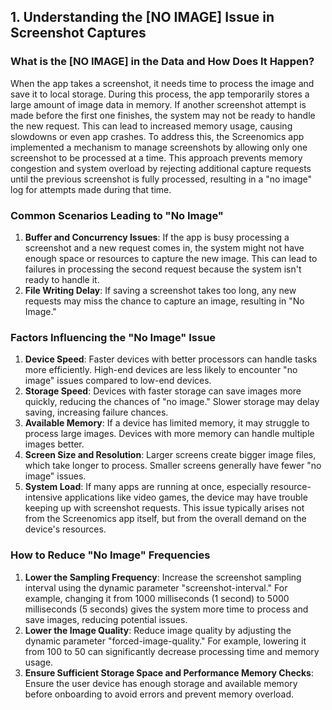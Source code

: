 
## 1. Understanding the [NO IMAGE] Issue in Screenshot Captures

### What is the [NO IMAGE] in the Data and How Does It Happen?
When the app takes a screenshot, it needs time to process the image and save it to local storage. During this process, the app temporarily stores a large amount of image data in memory. If another screenshot attempt is made before the first one finishes, the system may not be ready to handle the new request. This can lead to increased memory usage, causing slowdowns or even app crashes. To address this, the Screenomics app implemented a mechanism to manage screenshots by allowing only one screenshot to be processed at a time. This approach prevents memory congestion and system overload by rejecting additional capture requests until the previous screenshot is fully processed, resulting in a "no image" log for attempts made during that time.

### Common Scenarios Leading to "No Image"
1. **Buffer and Concurrency Issues**: If the app is busy processing a screenshot and a new request comes in, the system might not have enough space or resources to capture the new image. This can lead to failures in processing the second request because the system isn't ready to handle it.
2. **File Writing Delay**: If saving a screenshot takes too long, any new requests may miss the chance to capture an image, resulting in "No Image."

### Factors Influencing the "No Image" Issue
1. **Device Speed**: Faster devices with better processors can handle tasks more efficiently. High-end devices are less likely to encounter "no image" issues compared to low-end devices.
2. **Storage Speed**: Devices with faster storage can save images more quickly, reducing the chances of "no image." Slower storage may delay saving, increasing failure chances.
3. **Available Memory**: If a device has limited memory, it may struggle to process large images. Devices with more memory can handle multiple images better.
4. **Screen Size and Resolution**: Larger screens create bigger image files, which take longer to process. Smaller screens generally have fewer "no image" issues.
5. **System Load**: If many apps are running at once, especially resource-intensive applications like video games, the device may have trouble keeping up with screenshot requests. This issue typically arises not from the Screenomics app itself, but from the overall demand on the device's resources.

### How to Reduce "No Image" Frequencies
1. **Lower the Sampling Frequency**: Increase the screenshot sampling interval using the dynamic parameter "screenshot-interval." For example, changing it from 1000 milliseconds (1 second) to 5000 milliseconds (5 seconds) gives the system more time to process and save images, reducing potential issues.
2. **Lower the Image Quality**: Reduce image quality by adjusting the dynamic parameter "forced-image-quality." For example, lowering it from 100 to 50 can significantly decrease processing time and memory usage.
3. **Ensure Sufficient Storage Space and Performance Memory Checks**: Ensure the user device has enough storage and available memory before onboarding to avoid errors and prevent memory overload.
